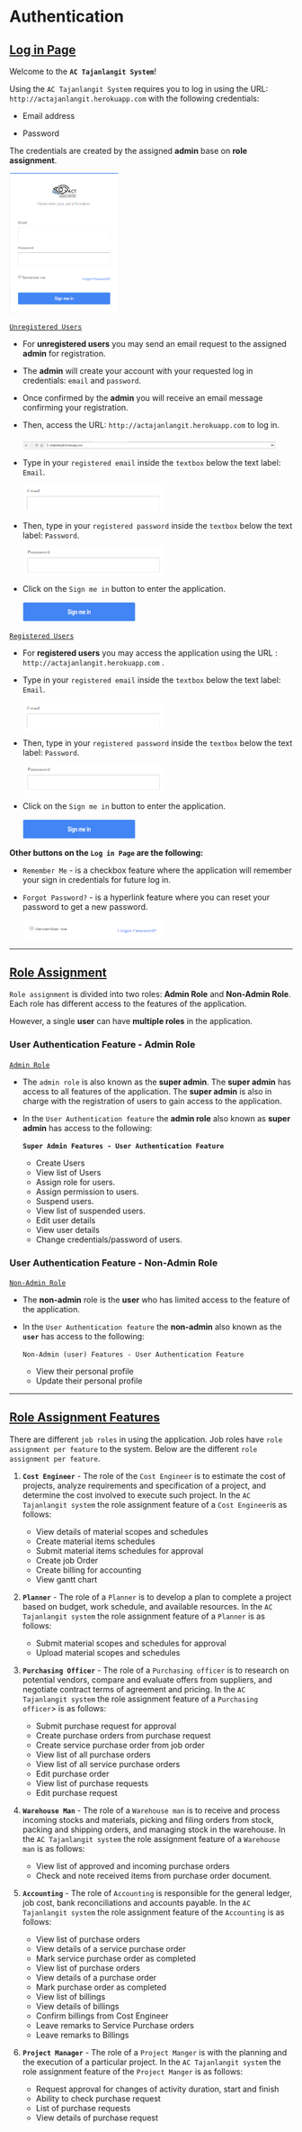 # Authentication

## <ins>Log in Page</ins>

Welcome to the <b>`AC Tajanlangit System`</b>!

Using the `AC Tajanlangit System` requires you to log in using the URL: `http://actajanlangit.herokuapp.com` with the following credentials:

- Email address

- Password

 The credentials are created by the assigned <b>admin</b> base on <b>role assignment</b>. 

 <img style="height: 250px;" src="LogInPage.png" align="middle">

 <ins>`Unregistered Users`</ins>

 - For <b>unregistered users</b> you may send an email request to the assigned <b>admin</b> for registration.

 - The <b>admin</b> will create your account with your requested log in credentials: `email` and `password`. 
 
 - Once confirmed by the <b>admin</b> you will receive an email message confirming your registration. 
 
 - Then, access the URL: `http://actajanlangit.herokuapp.com` to log in.

    <img style="height: 15px; width: 450px" src="URLLink.png" align="middle">

 - Type in your `registered email` inside the `textbox` below the text label: `Email`. 

    <img style="height: 50px; width: 250px" src="EmailTextBox.png" align="middle">
 
 - Then, type in your `registered password` inside the `textbox` below the text label: `Password`. 

    <img style="height: 50px; width: 250px" src="PasswordTextBox.png" align="middle">

 - Click on the `Sign me in` button to enter the application.
 
    <img style="height: 35px; width: 200px" src="SignMeInButton.png">

    

<ins>`Registered Users`</ins>

- For <b>registered users</b> you may access the application using the URL : `http://actajanlangit.herokuapp.com` .

- Type in your `registered email` inside the `textbox` below the text label: `Email`.

    <img style="height: 50px; width: 250px" src="EmailTextBox.png" align="middle">

 - Then, type in your `registered password` inside the `textbox` below the text label: `Password`. 

    <img style="height: 50px; width: 250px" src="PasswordTextBox.png" align="middle">
 
- Click on the `Sign me in` button to enter the application.

    <img style="height: 35px; width: 200px" src="SignMeInButton.png">

<strong>Other buttons on the `Log in Page` are the following:</strong>

- `Remember Me` -  is a checkbox feature where the application will remember your sign in credentials for future log in.

- `Forgot Password?` - is a hyperlink feature where you can reset your password to get a new password. 

    <img style="height: 35px; width: 250px" src="OtherButtonInLogInPage.png">

<hr />


## <ins>Role Assignment</ins>

 `Role assignment` is divided into two roles: <b>Admin Role</b> and <b>Non-Admin Role</b>. Each role has different access to the features of the application. 
 
 However, a single <b>user</b> can have <strong>multiple roles</strong> in the application.

### User Authentication Feature - Admin Role

<ins>`Admin Role`</ins>

- The `admin role` is also known as the <strong>super admin</strong>. The <b>super admin</b> has access to all features of the application. The <b>super admin</b> is also in charge with the registration of users to gain access to the application.

- In the `User Authentication feature` the <b>admin role</b> also known as <b>super admin</b> has access to the following:

    <b>`Super Admin Features - User Authentication Feature`</b>
        
    - Create Users
    - View list of Users
    - Assign role for users.
    - Assign permission to users.
    - Suspend users.
    - View list of suspended users.
    - Edit user details
    - View user details
    - Change credentials/password of users.

### User Authentication Feature - Non-Admin Role

<ins>`Non-Admin Role`</ins>

- The <b>non-admin</b> role is the <strong>user</strong> who has limited access to the feature of the application.

- In the `User Authentication feature` the <b>non-admin</b> also known as the <strong>`user`</strong> has access to the following:

    `Non-Admin (user) Features - User Authentication Feature`

    - View their personal profile
    - Update their personal profile

<hr />

## <ins>Role Assignment Features</ins>

There are different `job roles` in using the application. Job roles have `role assignment per feature` to the system. Below are the different `role assignment per feature`.

1. <b>`Cost Engineer`</b> - The role of the `Cost Engineer` is to estimate the cost of projects, analyze requirements and specification of a project, and determine the cost involved to execute such project. In the `AC Tajanlangit system` the role assignment feature of a `Cost Engineer`is as follows:
    
    - View details of material scopes and schedules
    - Create material items schedules
    - Submit material items schedules for approval
    - Create job Order
    - Create billing for accounting
    - View gantt chart

2. <b>`Planner`</b> - The role of a `Planner` is to develop a plan to complete a project based on budget, work schedule, and available resources. In the `AC Tajanlangit system` the role assignment feature of a `Planner` is as follows:

    - Submit material scopes and schedules for approval
    - Upload material scopes and schedules 

3. <b> `Purchasing Officer`</b> - The role of a `Purchasing officer` is to research on potential vendors, compare and evaluate offers from suppliers, and negotiate contract terms of agreement and pricing. In the `AC Tajanlangit system` the role assignment feature of a  `Purchasing officer`> is as follows:

    - Submit purchase request for approval 
    - Create purchase orders from purchase request
    - Create service purchase order from job order
    - View list of all purchase orders
    - View list of all service purchase orders
    - Edit purchase order
    - View list of purchase requests
    - Edit purchase request

4. <b>`Warehouse Man`</b> - The role of a `Warehouse man` is to receive and process incoming stocks and materials, picking and filing orders from stock, packing and shipping orders, and managing stock in the warehouse. In the `AC Tajanlangit system` the role assignment feature of a `Warehouse man` is as follows: 

    - View list of approved and incoming purchase orders
    - Check and note received items from purchase order document.

5. <b>`Accounting`</b> - The role of `Accounting` is responsible for the general ledger, job cost, bank reconciliations and accounts payable. In the `AC Tajanlangit system` the role assignment feature of the `Accounting` is as follows:

    - View list of purchase orders
    - View details of a service purchase order
    - Mark service purchase order as completed
    - View list of purchase orders 
    - View details of a purchase order
    - Mark purchase order as completed
    - View list of billings
    - View details of billings
    - Confirm billings from Cost Engineer
    - Leave remarks to Service Purchase orders
    - Leave remarks to Billings

6. <b>`Project Manager`</b> - The role of a `Project Manger` is with the planning and the execution of a particular project. In the `AC Tajanlangit system` the role assignment feature of the `Project Manger` is as follows:

    - Request approval for changes of activity duration, start and finish
    - Ability to check purchase request
    - List of purchase requests
    - View details of purchase request
